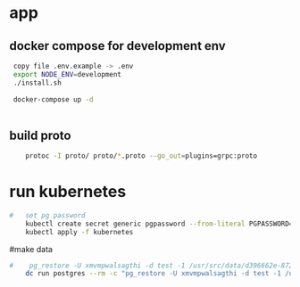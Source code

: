 # app

## docker compose for development env
```bash
 copy file .env.example -> .env
 export NODE_ENV=development
 ./install.sh
 
 docker-compose up -d
 
```
## build proto
```bash
    protoc -I proto/ proto/*.proto --go_out=plugins=grpc:proto
```
# run kubernetes

```bash
#   set pg password
    kubectl create secret generic pgpassword --from-literal PGPASSWORD=123456
    kubectl apply -f kubernetes 
```

#make data 
```bash
#    pg_restore -U xmvmpwalsagthi -d test -1 /usr/src/data/d396662e-8721-44de-b579-0ea90f650032
    dc run postgres --rm -c "pg_restore -U xmvmpwalsagthi -d test -1 /usr/src/data/d396662e-8721-44de-b579-0ea90f650032"

```
